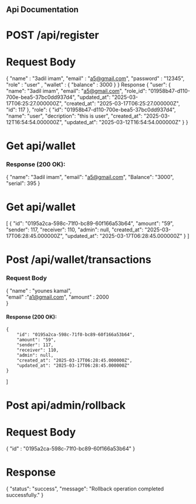 ## Api Documentation 
# POST /api/register 
# Request Body 
{
    "name" : "3adil imam",
    "email" : "a5@gmail.com",
    "password" : "12345",
     "role" : "user" ,
    "wallet" : {
        "balance" : 3000
    }
}
Response 
{
    "user": {
        "name": "3adil imam",
        "email": "a5@gmail.com",
        "role_id": "01958b47-d110-700e-bea5-37bc0dd937d4",
        "updated_at": "2025-03-17T06:25:27.000000Z",
        "created_at": "2025-03-17T06:25:27.000000Z",
        "id": 117
    },
    "role": {
        "id": "01958b47-d110-700e-bea5-37bc0dd937d4",
        "name": "user",
        "decription": "this is user",
        "created_at": "2025-03-12T16:54:54.000000Z",
        "updated_at": "2025-03-12T16:54:54.000000Z"
    }
}
# Get api/wallet 
### Response (200 OK):
{
    "name": "3adil imam",
    "email": "a5@gmail.com",
    "Balance": "3000",
    "serial": 395
}
# Get api/wallet 
[
    {
        "id": "0195a2ca-598c-71f0-bc89-60f166a53b64",
        "amount": "59",
        "sender": 117,
        "receiver": 110,
        "admin": null,
        "created_at": "2025-03-17T06:28:45.000000Z",
        "updated_at": "2025-03-17T06:28:45.000000Z"
    }
]
# Post /api/wallet/transactions
### Request Body 

{
    "name" : "younes kamal",  
    "email" :"a1@gmail.com",
    "amount" : 2000    
}

#### Response (200 OK):
    {
        "id": "0195a2ca-598c-71f0-bc89-60f166a53b64",
        "amount": "59",
        "sender": 117,
        "receiver": 110,
        "admin": null,
        "created_at": "2025-03-17T06:28:45.000000Z",
        "updated_at": "2025-03-17T06:28:45.000000Z"
    }
]
# Post api/admin/rollback 
# Request Body 
{
    "id" : "0195a2ca-598c-71f0-bc89-60f166a53b64"
}
# Response 
{
    "status": "success",
    "message": "Rollback operation completed successfully."
}
